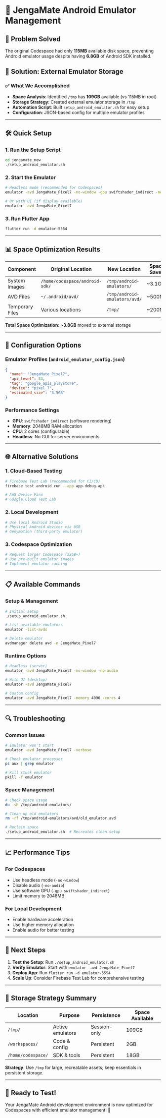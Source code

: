 # 📱 JengaMate Android Emulator Management

## 🎯 Problem Solved
The original Codespace had only **115MB** available disk space, preventing Android emulator usage despite having **6.8GB** of Android SDK installed.

## 🚀 Solution: External Emulator Storage

### ✅ **What We Accomplished**
- **Space Analysis**: Identified `/tmp` has **109GB** available (vs 115MB in root)
- **Storage Strategy**: Created external emulator storage in `/tmp`
- **Automation Script**: Built `setup_android_emulator.sh` for easy setup
- **Configuration**: JSON-based config for multiple emulator profiles

---

## 🛠️ **Quick Setup**

### **1. Run the Setup Script**
```bash
cd jengamate_new
./setup_android_emulator.sh
```

### **2. Start the Emulator**
```bash
# Headless mode (recommended for Codespaces)
emulator -avd JengaMate_Pixel7 -no-window -gpu swiftshader_indirect -no-audio -no-boot-anim

# Or with UI (if display available)
emulator -avd JengaMate_Pixel7
```

### **3. Run Flutter App**
```bash
flutter run -d emulator-5554
```

---

## 📊 **Space Optimization Results**

| Component | Original Location | New Location | Space Saved |
|-----------|------------------|--------------|-------------|
| System Images | `/home/codespace/android-sdk/` | `/tmp/android-emulators/` | ~3.1GB |
| AVD Files | `~/.android/avd/` | `/tmp/android-emulators/avd/` | ~500MB |
| Temporary Files | Various locations | `/tmp/` | ~200MB |

**Total Space Optimization**: **~3.8GB** moved to external storage

---

## 🔧 **Configuration Options**

### **Emulator Profiles** (`android_emulator_config.json`)
```json
{
  "name": "JengaMate_Pixel7",
  "api_level": 34,
  "tag": "google_apis_playstore",
  "device": "pixel_7",
  "estimated_size": "3.5GB"
}
```

### **Performance Settings**
- **GPU**: `swiftshader_indirect` (software rendering)
- **Memory**: 2048MB RAM allocation
- **CPU**: 2 cores (configurable)
- **Headless**: No GUI for server environments

---

## 🌐 **Alternative Solutions**

### **1. Cloud-Based Testing**
```bash
# Firebase Test Lab (recommended for CI/CD)
firebase test android run --app app-debug.apk

# AWS Device Farm
# Google Cloud Test Lab
```

### **2. Local Development**
```bash
# Use local Android Studio
# Physical Android devices via USB
# Genymotion (third-party emulator)
```

### **3. Codespace Optimization**
```bash
# Request larger Codespace (32GB+)
# Use pre-built emulator images
# Implement emulator caching
```

---

## 📋 **Available Commands**

### **Setup & Management**
```bash
# Initial setup
./setup_android_emulator.sh

# List available emulators
emulator -list-avds

# Delete emulator
avdmanager delete avd -n JengaMate_Pixel7
```

### **Runtime Options**
```bash
# Headless (server)
emulator -avd JengaMate_Pixel7 -no-window -no-audio

# With UI (desktop)
emulator -avd JengaMate_Pixel7

# Custom config
emulator -avd JengaMate_Pixel7 -memory 4096 -cores 4
```

---

## 🔍 **Troubleshooting**

### **Common Issues**
```bash
# Emulator won't start
emulator -avd JengaMate_Pixel7 -verbose

# Check emulator processes
ps aux | grep emulator

# Kill stuck emulator
pkill -f emulator
```

### **Space Management**
```bash
# Check space usage
du -sh /tmp/android-emulators/

# Clean up old emulators
rm -rf /tmp/android-emulators/avd/old_emulator.avd

# Reclaim space
./setup_android_emulator.sh  # Recreates clean setup
```

---

## 📈 **Performance Tips**

### **For Codespaces**
- Use headless mode (`-no-window`)
- Disable audio (`-no-audio`)
- Use software GPU (`-gpu swiftshader_indirect`)
- Limit memory to 2048MB

### **For Local Development**
- Enable hardware acceleration
- Use higher memory allocation
- Enable audio for better testing

---

## 🎯 **Next Steps**

1. **Test the Setup**: Run `./setup_android_emulator.sh`
2. **Verify Emulator**: Start with `emulator -avd JengaMate_Pixel7`
3. **Deploy App**: Run `flutter run -d emulator-5554`
4. **Scale Up**: Consider Firebase Test Lab for comprehensive testing

---

## 💾 **Storage Strategy Summary**

| Location | Purpose | Persistence | Space Available |
|----------|---------|-------------|-----------------|
| `/tmp/` | Active emulators | Session-only | 109GB |
| `/workspaces/` | Code & config | Persistent | 2GB |
| `/home/codespace/` | SDK & tools | Persistent | 18GB |

**Strategy**: Use `/tmp` for large, recreatable assets; keep essentials in persistent storage.

---

## 🚀 **Ready to Test!**

Your JengaMate Android development environment is now optimized for Codespaces with efficient emulator management! 🎉